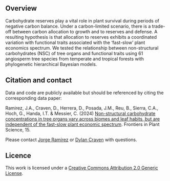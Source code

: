 ## Overview  

Carbohydrate reserves play a vital role in plant survival during periods of negative carbon balance. Under a carbon-limited scenario, there is a trade-off between carbon allocation to growth and to reserves and defense. A resulting hypothesis is that allocation to reserves exhibits a coordinated variation with functional traits associated with the ‘fast-slow’ plant economics spectrum. We tested the relationship between non-structural carbohydrates (NSC) of tree organs and functional traits using 61 angiosperm tree species from temperate and tropical forests with phylogenetic hierarchical Bayesian models. 

## Citation and contact 

Data and code are publicly available but should be referenced by citing the corresponding data paper:

Ramirez, J.A., Craven, D., Herrera, D., Posada, J.M., Reu, B., Sierra, C.A., Hoch, G., Handa, I.T. & Messier, C. (2024) [Non-structural carbohydrate concentrations in tree organs vary across biomes and leaf habits, but are independent of the fast-slow plant economic spectrum](https://www.frontiersin.org/journals/plant-science/articles/10.3389/fpls.2024.1375958/full). Frontiers in Plant Science, 15.

Please contact [Jorge Ramírez](mailto:j.ramirez@unicauca.edu.co) or [Dylan Craven](mailto:dylan.craven@aya.yale.edu) with questions.

## Licence  
 
This work is licensed under a [Creative Commons Attribution 2.0 Generic License](https://creativecommons.org/licenses/by/2.0/).
